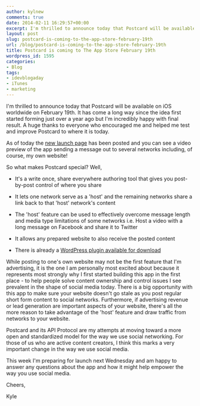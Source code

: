 ```yaml
---
author: kylnew
comments: true
date: 2014-02-11 16:29:57+00:00
excerpt: I'm thrilled to announce today that Postcard will be available on iOS worldwide on February 19th. It has come a long way since the idea first started forming just over a year ago but I'm incredibly happy with the final result. A huge thanks to everyone who encouraged me and helped me test and improve Postcard to where it is today.
layout: post
slug: postcard-is-coming-to-the-app-store-february-19th
url: /blog/postcard-is-coming-to-the-app-store-february-19th
title: Postcard is coming to The App Store February 19th
wordpress_id: 1595
categories:
- Blog
tags:
- idevblogaday
- iTunes
- marketing
---
```


I'm thrilled to announce today that Postcard will be available on iOS worldwide on February 19th. It has come a long way since the idea first started forming just over a year ago but I'm incredibly happy with
final result. A huge thanks to everyone who encouraged me and helped me test and improve Postcard to where it is today.

As of today the [new launch page](http://www.postcardsocial.net/) has been posted and you can see a video preview of the app sending a message out
to several networks including, of course, my own website!

So what makes Postcard special? Well,



	
  * It's a write once, share everywhere authoring tool that gives you post-by-post control of where you share

	
  * It lets one network serve as a 'host' and the remaining networks share a link back to that 'host' network's content

	
  * The 'host' feature can be used to effectively overcome message length and media type limitations of some networks i.e. Host a video with a long message on Facebook and share it to Twitter

	
  * It allows any prepared website to also receive the posted content

	
  * There is already a [WordPress plugin available for download](http://wordpress.org/plugins/postcard-social/)


While posting to one's own website may not be the first feature that I'm advertising, it is the one I am personally most excited about because it represents most strongly why I first started building this app in the
first place - to help people solve content ownership and control issues I see prevalent in the shape of social media today. There is a big opportunity with this app to make sure your website doesn't go stale as
you post regular short form content to social networks. Furthermore, if advertising revenue or lead generation are important aspects of your website, there's all the more reason to take advantage of the 'host' feature and draw traffic from networks to your website.

Postcard and its API Protocol are my attempts at moving toward a more open and standardized model for the way we use social networking. For those of us who are active content creators, I think this marks a very important change in the way we use social media.

This week I'm preparing for launch next Wednesday and am happy to answer any questions about the app and how it might help empower the way you use social media.

Cheers,

Kyle
